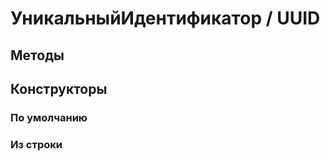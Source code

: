 
# УникальныйИдентификатор / UUID

## Методы
    
## Конструкторы

  
### По умолчанию
### Из строки